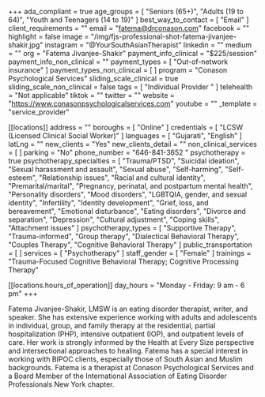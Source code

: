 +++
ada_compliant = true
age_groups = [
  "Seniors (65+)",
  "Adults (19 to 64)",
  "Youth and Teenagers (14 to 19)"
]
best_way_to_contact = [ "Email" ]
client_requirements = ""
email = "fatema@drconason.com"
facebook = ""
highlight = false
image = "/img/fjs-professional-shot-fatema-jivanjee-shakir.jpg"
instagram = "@YourSouthAsianTherapist"
linkedin = ""
medium = ""
org = "Fatema Jivanjee-Shakir"
payment_info_clinical = "$225/session"
payment_info_non_clinical = ""
payment_types = [ "Out-of-network insurance" ]
payment_types_non_clinical = [ ]
program = "Conason Psychological Services"
sliding_scale_clinical = true
sliding_scale_non_clinical = false
tags = [ "Individual Provider " ]
telehealth = "Not applicable"
tiktok = ""
twitter = ""
website = "https://www.conasonpsychologicalservices.com"
youtube = ""
_template = "service_provider"

[[locations]]
address = ""
boroughs = [ "Online" ]
credentials = [ "LCSW (Licensed Clinical Social Worker)" ]
languages = [ "Gujarati", "English" ]
latLng = ""
new_clients = "Yes"
new_clients_detail = ""
non_clinical_services = [ ]
parking = "No"
phone_number = "646-841-3652 "
psychotherapy = true
psychotherapy_specialties = [
  "Trauma/PTSD",
  "Suicidal ideation",
  "Sexual harassment and assault",
  "Sexual abuse",
  "Self-harming",
  "Self-esteem",
  "Relationship issues",
  "Racial and cultural identity",
  "Premarital/marital",
  "Pregnancy, perinatal, and postpartum mental health",
  "Personality disorders",
  "Mood disorders",
  "LGBTQIA, gender, and sexual identity",
  "Infertility",
  "Identity development",
  "Grief, loss, and bereavement",
  "Emotional disturbance",
  "Eating disorders",
  "Divorce and separation",
  "Depression",
  "Cultural adjustment",
  "Coping skills",
  "Attachment issues"
]
psychotherapy_types = [
  "Supportive Therapy",
  "Trauma-informed",
  "Group therapy",
  "Dialectical Behavioral Therapy",
  "Couples Therapy",
  "Cognitive Behavioral Therapy"
]
public_transportation = [ ]
services = [ "Psychotherapy" ]
staff_gender = [ "Female" ]
trainings = "Trauma-Focused Cognitive Behavioral Therapy; Cognitive Processing Therapy"

  [[locations.hours_of_operation]]
  day_hours = "Monday - Friday: 9 am - 6 pm"
+++

Fatema Jivanjee-Shakir, LMSW is an eating disorder therapist, writer, and speaker. She has extensive experience working with adults and adolescents in individual, group, and family therapy at the residential, partial hospitalization (PHP), intensive outpatient (IOP), and outpatient levels of care. Her work is strongly informed by the Health at Every Size perspective and intersectional approaches to healing. Fatema has a special interest in working with BIPOC clients, especially those of South Asian and Muslim backgrounds. Fatema is a therapist at Conason Psychological Services and a Board Member of the International Association of Eating Disorder Professionals New York chapter.
